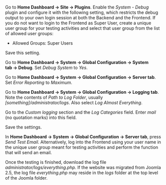 <!-- Filename: How_to_debug_SMTP_mail_in_Joomla_4 / Display title: How to debug SMTP mail -->

Go to **Home Dashboard **→** Site **→** Plugins**. Enable the *System -
Debug* plugin and configure it with the following setting, which
restricts the debug output to your own login session at both the Backend
and the Frontend. If you do not want to login to the Frontend as Super
User, create a unique user group for your testing activities and select
that user group from the list of allowed user groups:

- Allowed Groups: Super Users

Save this setting.

Go to **Home Dashboard **→** System **→** Global
Configuration **→** System tab **→** Debug**. Set *Debug System* to
*Yes*.

Go to **Home Dashboard **→** System **→** Global
Configuration **→** Server tab**. Set *Error Reporting* to *Maximum*.

Go to **Home Dashboard **→** System **→** Global
Configuration **→** Logging tab**. Note the contents of *Path to Log
Folder*, usually *\[something\]/administrator/logs*. Also select *Log
Almost Everything*.

Go to the *Custom logging* section and the *Log Categories* field. Enter
*mail* (no quotation marks) into this field.

Save the settings.

In **Home Dashboard **→** System **→** Global Configuration **→** Server
tab**, press *Send Test Email*. Alternatively, log into the Frontend
using your user name in the unique user group meant for testing
activities and perform the function that will send an email.

Once the testing is finished, download the log file
*administrator/logs/everything.php*. If the website was migrated from
Joomla 2.5, the log file *everything.php* may reside in the *logs*
folder at the top level of the Joomla folder.

